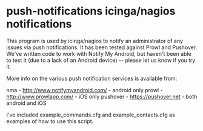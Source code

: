 
# push-notifications icinga/nagios notifications #

This program is used by icinga/nagios to notify an administrator of any
issues via push notifications.  It has been tested against Prowl and
Pushover.  We've written code to work with Notify My Android, but haven't
been able to test it (due to a lack of an Android device) -- please let
us know if you try it.

More info on the various push notification services is available from:

  nma - http://www.notifymyandroid.com/ - android only
  prowl - http://www.prowlapp.com/ - iOS only
  pushover - https://pushover.net - both android and iOS

I've included example_commands.cfg and example_contacts.cfg as examples
of how to use this script.
